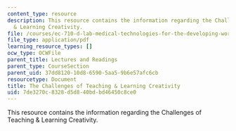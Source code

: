 ```yaml
---
content_type: resource
description: This resource contains the information regarding the Challenges of Teaching
  & Learning Creativity.
file: /courses/ec-710-d-lab-medical-technologies-for-the-developing-world-spring-2010/7de3270c8328d5d840bdbd46450c8ce0_MITEC_710S10_lesn_on_cret.pdf
file_type: application/pdf
learning_resource_types: []
ocw_type: OCWFile
parent_title: Lectures and Readings
parent_type: CourseSection
parent_uid: 37dd8120-10d8-6590-5aa5-9b6e57afc6cb
resourcetype: Document
title: The Challenges of Teaching & Learning Creativity
uid: 7de3270c-8328-d5d8-40bd-bd46450c8ce0
---
```

This resource contains the information regarding the Challenges of Teaching & Learning Creativity.

